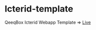 # Icterid-template
QeeqBox Icterid Webapp Template => [Live](https://qeeqbox.github.io/icterid-template/template.html)
